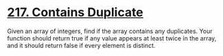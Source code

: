 # [217. Contains Duplicate](https://leetcode.com/problems/contains-duplicate/description)
Given an array of integers, find if the array contains any duplicates. Your function should return true if any value appears at least twice in the array, and it should return false if every element is distinct.
